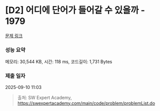 # [D2] 어디에 단어가 들어갈 수 있을까 - 1979 

[문제 링크](https://swexpertacademy.com/main/code/problem/problemDetail.do?contestProbId=AV5PuPq6AaQDFAUq) 

### 성능 요약

메모리: 30,544 KB, 시간: 118 ms, 코드길이: 1,731 Bytes

### 제출 일자

2025-09-10 11:03



> 출처: SW Expert Academy, https://swexpertacademy.com/main/code/problem/problemList.do